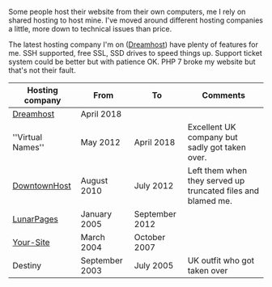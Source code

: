 Some people host their website from their own computers, me I rely on
shared hosting to host mine. I've moved around different hosting
companies a little, more down to technical issues than price.

The latest hosting company I'm on ([Dreamhost](https://www.dreamhost.com/hosting/shared/)) have plenty of
features for me. SSH supported, free SSL, SSD drives to speed things
up. Support ticket system could be better but with patience OK.
PHP 7 broke my website but that's not their fault.

Hosting company|From|To|Comments
-|-|-|-
[Dreamhost](https://www.dreamhost.com/hosting/shared/)|April 2018||
''Virtual Names''|May 2012|April 2018|Excellent UK company but sadly got taken over.
[DowntownHost](http://www.downtownhost.com)|August 2010|July 2012|Left them when they served up truncated files and blamed me.
[LunarPages](https://lunarpages.com/)|January 2005|September 2012|
[Your-Site](https://www.your-site.com)|March 2004|October 2007|
Destiny|September 2003|July 2005|UK outfit who got taken over
